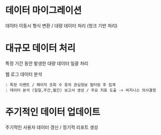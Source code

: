 # 데이터 마이그레이션

데이터 이동시 형식 변환 / 대량 데이터 처리 (청크 기반 처리)

# 대규모 데이터 처리

특정 기간 동안 발생한 대량 데이터 일괄 처리

웹 로그 데이터 분석

    : 특정 이벤트 / 페이지 조회 수 등의 관심정보 필터링 후 집계
    : 데이터 분석 (일일,주간,월간) 보고서 생성 / 주요 지표 도출 -> 비지니스 의사결정

# 주기적인 데이터 업데이트

주기적인 사용자 데이터 갱신 / 정기적 리포트 생성
